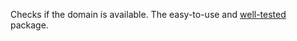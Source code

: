 Checks if the domain is available. The easy-to-use and [well-tested](https://github.com/{{owner_id}}/{{project_id}}/tree/master/test) package.
